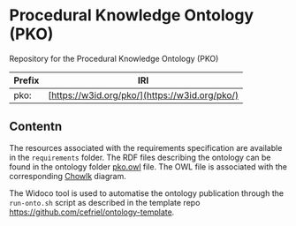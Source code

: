 # Procedural Knowledge Ontology (PKO)

Repository for the Procedural Knowledge Ontology (PKO) 

| Prefix    | IRI |
| -- | ------- |
| pko:  | [https://w3id.org/pko/](https://w3id.org/pko/)  |

## Contentn

The resources associated with the requirements specification are available in the `requirements` folder.
The RDF files describing the ontology can be found in the ontology folder [pko.owl](.pko/pko.owl) file. The OWL file is associated with the corresponding [Chowlk](https://chowlk.linkeddata.es/) diagram.

The Widoco tool is used to automatise the ontology publication through the `run-onto.sh` script as described in the template repo https://github.com/cefriel/ontology-template.
